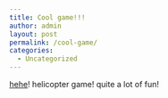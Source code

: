 ```yaml
---
title: Cool game!!!
author: admin
layout: post
permalink: /cool-game/
categories:
  - Uncategorized
---
```

[hehe][1]! helicopter game! quite a lot of fun!

 [1]: http://www.ugotgames.com/helicopter.htm